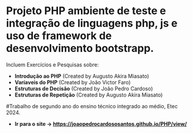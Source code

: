 # Projeto PHP ambiente de teste e integração de linguagens php, js e uso de framework de desenvolvimento bootstrapp.  

Incluem Exercícios e Pesquisas sobre:

- **Introdução ao PHP** (Created by Augusto Akira Miasato)
- **Varíaveis do PHP** (Created by João Victor Faro)
- **Estruturas de Decisão** (Created by João Pedro Cardoso)
- **Estruturas de Repetição** (Created by Augusto Akira Miasato)

#Trabalho de segundo ano do ensino técnico integrado ao médio, Etec 2024.


- **Ir para o site -> https://joaopedrocardososantos.github.io/PHP/view/**
